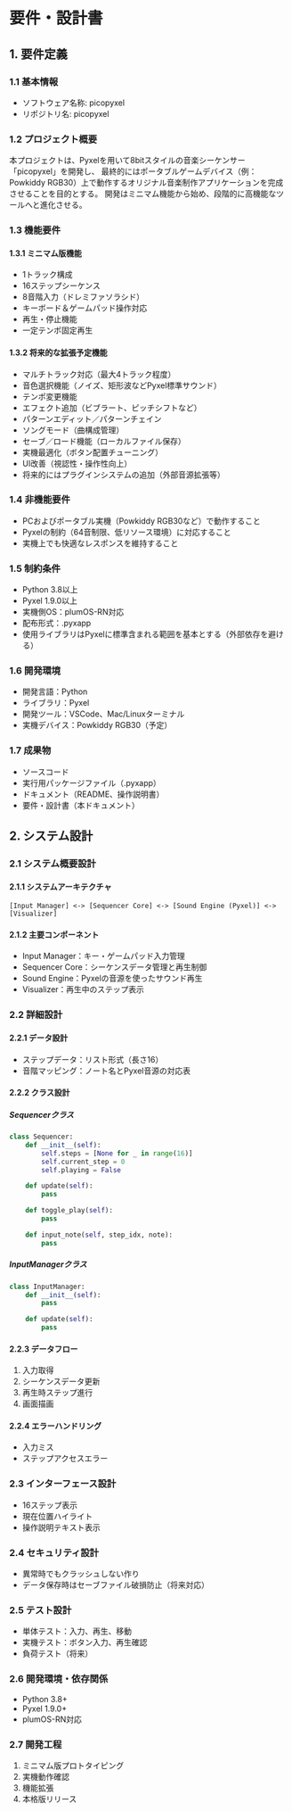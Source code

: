 
# 要件・設計書

## 1. 要件定義

### 1.1 基本情報
- ソフトウェア名称: picopyxel
- リポジトリ名: picopyxel

### 1.2 プロジェクト概要
本プロジェクトは、Pyxelを用いて8bitスタイルの音楽シーケンサー「picopyxel」を開発し、
最終的にはポータブルゲームデバイス（例：Powkiddy RGB30）上で動作するオリジナル音楽制作アプリケーションを完成させることを目的とする。
開発はミニマム機能から始め、段階的に高機能なツールへと進化させる。

### 1.3 機能要件

#### 1.3.1 ミニマム版機能
- 1トラック構成
- 16ステップシーケンス
- 8音階入力（ドレミファソラシド）
- キーボード＆ゲームパッド操作対応
- 再生・停止機能
- 一定テンポ固定再生

#### 1.3.2 将来的な拡張予定機能
- マルチトラック対応（最大4トラック程度）
- 音色選択機能（ノイズ、矩形波などPyxel標準サウンド）
- テンポ変更機能
- エフェクト追加（ビブラート、ピッチシフトなど）
- パターンエディット／パターンチェイン
- ソングモード（曲構成管理）
- セーブ／ロード機能（ローカルファイル保存）
- 実機最適化（ボタン配置チューニング）
- UI改善（視認性・操作性向上）
- 将来的にはプラグインシステムの追加（外部音源拡張等）

### 1.4 非機能要件
- PCおよびポータブル実機（Powkiddy RGB30など）で動作すること
- Pyxelの制約（64音制限、低リソース環境）に対応すること
- 実機上でも快適なレスポンスを維持すること

### 1.5 制約条件
- Python 3.8以上
- Pyxel 1.9.0以上
- 実機側OS：plumOS-RN対応
- 配布形式：.pyxapp
- 使用ライブラリはPyxelに標準含まれる範囲を基本とする（外部依存を避ける）

### 1.6 開発環境
- 開発言語：Python
- ライブラリ：Pyxel
- 開発ツール：VSCode、Mac/Linuxターミナル
- 実機デバイス：Powkiddy RGB30（予定）

### 1.7 成果物
- ソースコード
- 実行用パッケージファイル（.pyxapp）
- ドキュメント（README、操作説明書）
- 要件・設計書（本ドキュメント）

## 2. システム設計

### 2.1 システム概要設計

#### 2.1.1 システムアーキテクチャ
```
[Input Manager] <-> [Sequencer Core] <-> [Sound Engine (Pyxel)] <-> [Visualizer]
```

#### 2.1.2 主要コンポーネント
- Input Manager：キー・ゲームパッド入力管理
- Sequencer Core：シーケンスデータ管理と再生制御
- Sound Engine：Pyxelの音源を使ったサウンド再生
- Visualizer：再生中のステップ表示

### 2.2 詳細設計

#### 2.2.1 データ設計
- ステップデータ：リスト形式（長さ16）
- 音階マッピング：ノート名とPyxel音源の対応表

#### 2.2.2 クラス設計

##### Sequencerクラス
```python
class Sequencer:
    def __init__(self):
        self.steps = [None for _ in range(16)]
        self.current_step = 0
        self.playing = False

    def update(self):
        pass

    def toggle_play(self):
        pass

    def input_note(self, step_idx, note):
        pass
```

##### InputManagerクラス
```python
class InputManager:
    def __init__(self):
        pass

    def update(self):
        pass
```

#### 2.2.3 データフロー
1. 入力取得
2. シーケンスデータ更新
3. 再生時ステップ進行
4. 画面描画

#### 2.2.4 エラーハンドリング
- 入力ミス
- ステップアクセスエラー

### 2.3 インターフェース設計
- 16ステップ表示
- 現在位置ハイライト
- 操作説明テキスト表示

### 2.4 セキュリティ設計
- 異常時でもクラッシュしない作り
- データ保存時はセーブファイル破損防止（将来対応）

### 2.5 テスト設計
- 単体テスト：入力、再生、移動
- 実機テスト：ボタン入力、再生確認
- 負荷テスト（将来）

### 2.6 開発環境・依存関係
- Python 3.8+
- Pyxel 1.9.0+
- plumOS-RN対応

### 2.7 開発工程
1. ミニマム版プロトタイピング
2. 実機動作確認
3. 機能拡張
4. 本格版リリース
